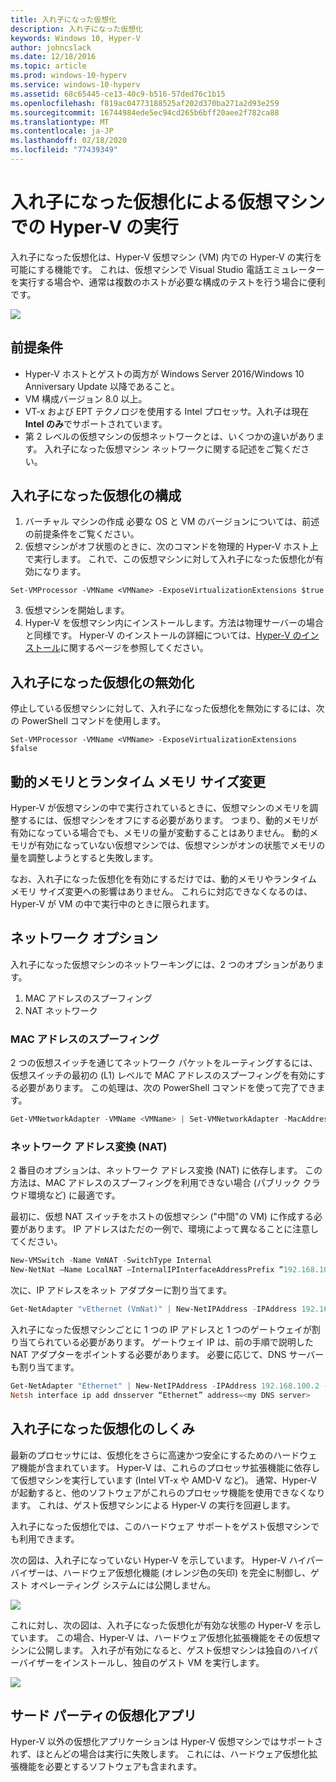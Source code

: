 ```yaml
---
title: 入れ子になった仮想化
description: 入れ子になった仮想化
keywords: Windows 10, Hyper-V
author: johncslack
ms.date: 12/18/2016
ms.topic: article
ms.prod: windows-10-hyperv
ms.service: windows-10-hyperv
ms.assetid: 68c65445-ce13-40c9-b516-57ded76c1b15
ms.openlocfilehash: f819ac04773188525af202d370ba271a2d93e259
ms.sourcegitcommit: 16744984ede5ec94cd265b6bff20aee2f782ca88
ms.translationtype: MT
ms.contentlocale: ja-JP
ms.lasthandoff: 02/18/2020
ms.locfileid: "77439349"
---
```

# <a name="run-hyper-v-in-a-virtual-machine-with-nested-virtualization"></a>入れ子になった仮想化による仮想マシンでの Hyper-V の実行

入れ子になった仮想化は、Hyper-V 仮想マシン (VM) 内での Hyper-V の実行を可能にする機能です。 これは、仮想マシンで Visual Studio 電話エミュレーターを実行する場合や、通常は複数のホストが必要な構成のテストを行う場合に便利です。

![](./media/HyperVNesting.png)

## <a name="prerequisites"></a>前提条件

* Hyper-V ホストとゲストの両方が Windows Server 2016/Windows 10 Anniversary Update 以降であること。
* VM 構成バージョン 8.0 以上。
* VT-x および EPT テクノロジを使用する Intel プロセッサ。入れ子は現在 **Intel のみ**でサポートされています。
* 第 2 レベルの仮想マシンの仮想ネットワークとは、いくつかの違いがあります。 入れ子になった仮想マシン ネットワークに関する記述をご覧ください。


## <a name="configure-nested-virtualization"></a>入れ子になった仮想化の構成

1. バーチャル マシンの作成 必要な OS と VM のバージョンについては、前述の前提条件をご覧ください。
2. 仮想マシンがオフ状態のときに、次のコマンドを物理的 Hyper-V ホスト上で実行します。 これで、この仮想マシンに対して入れ子になった仮想化が有効になります。

```
Set-VMProcessor -VMName <VMName> -ExposeVirtualizationExtensions $true
```
3. 仮想マシンを開始します。
4. Hyper-V を仮想マシン内にインストールします。方法は物理サーバーの場合と同様です。 Hyper-V のインストールの詳細については、[Hyper-V のインストール](../quick-start/enable-hyper-v.md)に関するページを参照してください。

## <a name="disable-nested-virtualization"></a>入れ子になった仮想化の無効化
停止している仮想マシンに対して、入れ子になった仮想化を無効にするには、次の PowerShell コマンドを使用します。
```
Set-VMProcessor -VMName <VMName> -ExposeVirtualizationExtensions $false
```

## <a name="dynamic-memory-and-runtime-memory-resize"></a>動的メモリとランタイム メモリ サイズ変更
Hyper-V が仮想マシンの中で実行されているときに、仮想マシンのメモリを調整するには、仮想マシンをオフにする必要があります。 つまり、動的メモリが有効になっている場合でも、メモリの量が変動することはありません。 動的メモリが有効になっていない仮想マシンでは、仮想マシンがオンの状態でメモリの量を調整しようとすると失敗します。 

なお、入れ子になった仮想化を有効にするだけでは、動的メモリやランタイム メモリ サイズ変更への影響はありません。 これらに対応できなくなるのは、Hyper-V が VM の中で実行中のときに限られます。

## <a name="networking-options"></a>ネットワーク オプション

入れ子になった仮想マシンのネットワーキングには、2 つのオプションがあります。 

1. MAC アドレスのスプーフィング
2. NAT ネットワーク

### <a name="mac-address-spoofing"></a>MAC アドレスのスプーフィング
2 つの仮想スイッチを通じてネットワーク パケットをルーティングするには、仮想スイッチの最初の (L1) レベルで MAC アドレスのスプーフィングを有効にする必要があります。 この処理は、次の PowerShell コマンドを使って完了できます。

``` PowerShell
Get-VMNetworkAdapter -VMName <VMName> | Set-VMNetworkAdapter -MacAddressSpoofing On
```

### <a name="network-address-translation-nat"></a>ネットワーク アドレス変換 (NAT)
2 番目のオプションは、ネットワーク アドレス変換 (NAT) に依存します。 この方法は、MAC アドレスのスプーフィングを利用できない場合 (パブリック クラウド環境など) に最適です。

最初に、仮想 NAT スイッチをホストの仮想マシン ("中間"の VM) に作成する必要があります。 IP アドレスはただの一例で、環境によって異なることに注意してください。

``` PowerShell
New-VMSwitch -Name VmNAT -SwitchType Internal
New-NetNat –Name LocalNAT –InternalIPInterfaceAddressPrefix “192.168.100.0/24”
```

次に、IP アドレスをネット アダプターに割り当てます。

``` PowerShell
Get-NetAdapter "vEthernet (VmNat)" | New-NetIPAddress -IPAddress 192.168.100.1 -AddressFamily IPv4 -PrefixLength 24
```

入れ子になった仮想マシンごとに 1 つの IP アドレスと 1 つのゲートウェイが割り当てられている必要があります。 ゲートウェイ IP は、前の手順で説明した NAT アダプターをポイントする必要があります。 必要に応じて、DNS サーバーも割り当てます。

``` PowerShell
Get-NetAdapter "Ethernet" | New-NetIPAddress -IPAddress 192.168.100.2 -DefaultGateway 192.168.100.1 -AddressFamily IPv4 -PrefixLength 24
Netsh interface ip add dnsserver “Ethernet” address=<my DNS server>
```

## <a name="how-nested-virtualization-works"></a>入れ子になった仮想化のしくみ

最新のプロセッサには、仮想化をさらに高速かつ安全にするためのハードウェア機能が含まれています。 Hyper-V は、これらのプロセッサ拡張機能に依存して仮想マシンを実行しています (Intel VT-x や AMD-V など)。 通常、Hyper-V が起動すると、他のソフトウェアがこれらのプロセッサ機能を使用できなくなります。  これは、ゲスト仮想マシンによる Hyper-V の実行を回避します。

入れ子になった仮想化では、このハードウェア サポートをゲスト仮想マシンでも利用できます。

次の図は、入れ子になっていない Hyper-V を示しています。  Hyper-V ハイパーバイザーは、ハードウェア仮想化機能 (オレンジ色の矢印) を完全に制御し、ゲスト オペレーティング システムには公開しません。

![](./media/HVNoNesting.PNG)

これに対し、次の図は、入れ子になった仮想化が有効な状態の Hyper-V を示しています。 この場合、Hyper-V は、ハードウェア仮想化拡張機能をその仮想マシンに公開します。 入れ子が有効になると、ゲスト仮想マシンは独自のハイパーバイザーをインストールし、独自のゲスト VM を実行します。

![](./media/HVNesting.png)

## <a name="3rd-party-virtualization-apps"></a>サード パーティの仮想化アプリ

Hyper-V 以外の仮想化アプリケーションは Hyper-V 仮想マシンではサポートされず、ほとんどの場合は実行に失敗します。 これには、ハードウェア仮想化拡張機能を必要とするソフトウェアも含まれます。
